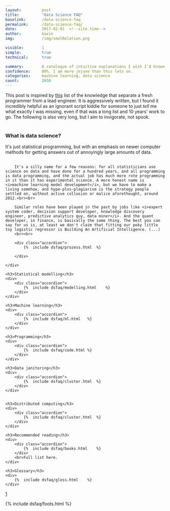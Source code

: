 ```yaml
---
layout: 		post
title:  		"Data Science FAQ"
baselink:		/data-science-faq
permalink:		/data-science-faq/
date:   		2017-02-01  <!--site.time-->
author:			Gavin	
img:			/img/smolRelation.png

visible:		1
simple:			true
technical:		true

summary:		A catalogue of intuitive explanations I wish I'd known before getting into data science.
confidence:		80%. I am more jejune than this lets on.
categories:		machine learning, data science
count:			2650
---
```


This post is inspired by <a href="{{Snot}}">this</a> list of the knowledge that separate a fresh programmer from a lead engineer. It is aggressively written, but I found it incredibly helpful as an ignorant script kiddie for someone to just <i>tell</i> me what exactly I was missing, even if that was a long list and 10 years' work to go. The following is also very long, but I aim to invigorate, not spook.<br><br>


<div class="accordion">
	<h3>What is data science?</h3>
	<div>
		It's just statistical programming, but with an emphasis on newer computer methods for getting answers out of annoyingly large amounts of data.<br><br>

		It's a silly name for a few reasons: for all statisticians use science on data and have done for a hundred years, and all programming is data programming, and the actual job has much more rote programming in it than it has experimental science. A more honest name is <i>machine learning model development</i>, but we have to make a living somehow, and hype-plus-plagiarism is the strategy people settled on, without active collusion or malice aforethought, around 2012.<br><br>

		Similar roles have been played in the past by jobs like <i>expert system coder, decision support developer, knowledge discovery engineer, predictive analytics guy, data miner</i>. And the quant developer, in finance, is basically the same thing. The best you can say for us is, at least we don't claim that fitting our poky little toy logistic regressor is Building An Artificial Intelligence. (...)
		<br><br>

		<div class="accordion">
			{%	include dsfaq/prozess.html	%}
			
		</div>

	</div>
	
	<h3>Statistical modelling</h3>
	<div>
		<div class="accordion">
			{%	include dsfaq/modelling.html	%}
		</div>
	</div>

	<h3>Machine learning</h3>
	<div>
		<div class="accordion">
			{%	include dsfaq/ml.html	%}
		</div>
	</div>

	<h3>Programming</h3>
	<div>
		<div class="accordion">
			{%	include dsfaq/code.html	%}
		</div>
	</div>

	<h3>Data janitoring</h3>
	<div>
		<div class="accordion">
			{%	include dsfaq/cluster.html	%}
		</div>
	</div>


	<h3>Distributed computing</h3>
	<div>
		<div class="accordion">
			{%	include dsfaq/cluster.html	%}
		</div>
	</div>

	<h3>Recommended reading</h3>
	<div>
		<div class="accordion">
			{%	include dsfaq/books.html	%}
		</div>
		<br>Full list here.
	</div>

	<h3>Glossary</h3>
	<div>
		{%	include dsfaq/gloss.html	%}
	</div>	
	
</div>


<a href="#fn:1" id="fnref:1">1</a>




[Snot]: 		http://www.starling-software.com/employment/programmer-competency-matrix.html 

{%  include dsfaq/foots.html %}